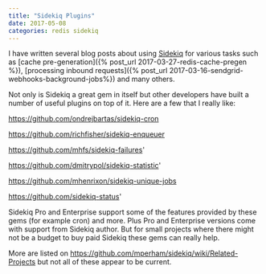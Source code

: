```yaml
---
title: "Sidekiq Plugins"
date: 2017-05-08
categories: redis sidekiq
---
```


I have written several blog posts about using [Sidekiq](https://github.com/mperham/sidekiq/) for various tasks such as [cache pre-generation]({% post_url 2017-03-27-redis-cache-pregen %}), [processing inbound requests]({% post_url 2017-03-16-sendgrid-webhooks-background-jobs%}) and many others.  

Not only is Sidekiq a great gem in itself but other developers have built a number of useful plugins on top of it.  Here are a few that I really like:

https://github.com/ondrejbartas/sidekiq-cron


https://github.com/richfisher/sidekiq-enqueuer


https://github.com/mhfs/sidekiq-failures'


https://github.com/dmitrypol/sidekiq-statistic'


https://github.com/mhenrixon/sidekiq-unique-jobs


https://github.com/sidekiq-status'


Sidekiq Pro and Enterprise support some of the features provided by these gems (for example cron) and more.  Plus Pro and Enterprise versions come with support from Sidekiq author.  But for small projects where there might not be a budget to buy paid Sidekiq these gems can really help.  

More are listed on https://github.com/mperham/sidekiq/wiki/Related-Projects but not all of these appear to be current.  
